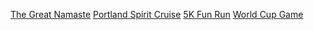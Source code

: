 [The Great Namaste](/activities#namaste)
[Portland Spirit Cruise](/activities#portland-spirit)
[5K Fun Run](/activities#5k-run)
[World Cup Game](/activities#world-cup)
